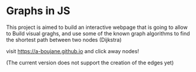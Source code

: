 # Graphs in JS
This project is aimed to build an interactive webpage that is going to allow to Build visual graghs, and use
some of the known graph algorithms to find the shortest path between two nodes (Dijkstra)

visit https://a-boujane.github.io and click away nodes!

(The current version does not support the creation of the edges yet)
